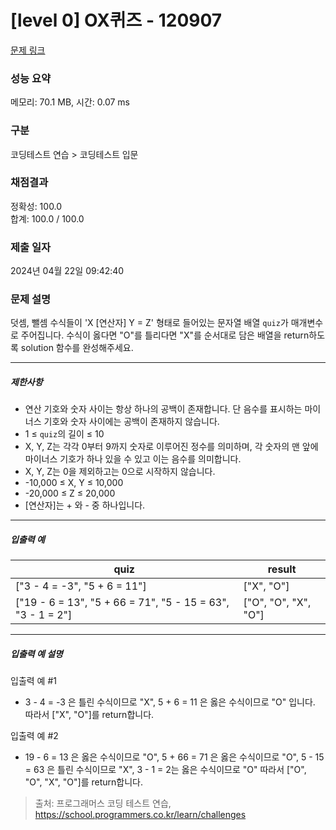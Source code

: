 # [level 0] OX퀴즈 - 120907 

[문제 링크](https://school.programmers.co.kr/learn/courses/30/lessons/120907) 

### 성능 요약

메모리: 70.1 MB, 시간: 0.07 ms

### 구분

코딩테스트 연습 > 코딩테스트 입문

### 채점결과

정확성: 100.0<br/>합계: 100.0 / 100.0

### 제출 일자

2024년 04월 22일 09:42:40

### 문제 설명

<p>덧셈, 뺄셈 수식들이 'X [연산자] Y = Z' 형태로 들어있는 문자열 배열 <code>quiz</code>가 매개변수로 주어집니다. 수식이 옳다면 "O"를 틀리다면 "X"를 순서대로 담은 배열을 return하도록 solution 함수를 완성해주세요.</p>

<hr>

<h5>제한사항</h5>

<ul>
<li>연산 기호와 숫자 사이는 항상 하나의 공백이 존재합니다. 단 음수를 표시하는 마이너스 기호와 숫자 사이에는 공백이 존재하지 않습니다.</li>
<li>1 ≤ <code>quiz</code>의 길이 ≤ 10</li>
<li>X, Y, Z는 각각 0부터 9까지 숫자로 이루어진 정수를 의미하며, 각 숫자의 맨 앞에 마이너스 기호가 하나 있을 수 있고 이는 음수를 의미합니다.</li>
<li>X, Y, Z는 0을 제외하고는 0으로 시작하지 않습니다.</li>
<li>-10,000 ≤ X, Y ≤ 10,000</li>
<li>-20,000 ≤ Z ≤ 20,000</li>
<li>[연산자]는 + 와 - 중 하나입니다.</li>
</ul>

<hr>

<h5>입출력 예</h5>
<table class="table">
        <thead><tr>
<th>quiz</th>
<th>result</th>
</tr>
</thead>
        <tbody><tr>
<td>["3 - 4 = -3", "5 + 6 = 11"]</td>
<td>["X", "O"]</td>
</tr>
<tr>
<td>["19 - 6 = 13", "5 + 66 = 71", "5 - 15 = 63", "3 - 1 = 2"]</td>
<td>["O", "O", "X", "O"]</td>
</tr>
</tbody>
      </table>
<hr>

<h5>입출력 예 설명</h5>

<p>입출력 예 #1</p>

<ul>
<li>3 - 4 = -3 은 틀린 수식이므로 "X", 5 + 6 = 11 은 옳은 수식이므로 "O" 입니다. 따라서 ["X", "O"]를 return합니다.</li>
</ul>

<p>입출력 예 #2</p>

<ul>
<li>19 - 6 = 13 은 옳은 수식이므로 "O", 5 + 66 = 71 은 옳은 수식이므로 "O", 5 - 15 = 63 은 틀린 수식이므로 "X", 3 - 1 = 2는 옳은 수식이므로 "O" 따라서 ["O", "O", "X", "O"]를 return합니다.</li>
</ul>


> 출처: 프로그래머스 코딩 테스트 연습, https://school.programmers.co.kr/learn/challenges